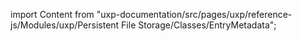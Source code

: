 
import Content from "uxp-documentation/src/pages/uxp/reference-js/Modules/uxp/Persistent File Storage/Classes/EntryMetadata";

<Content query="product=photoshop"/>
